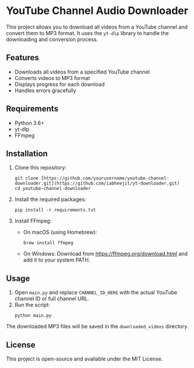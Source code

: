 # YouTube Channel Audio Downloader

This project allows you to download all videos from a YouTube channel and convert them to MP3 format. It uses the `yt-dlp` library to handle the downloading and conversion process.

## Features

- Downloads all videos from a specified YouTube channel
- Converts videos to MP3 format
- Displays progress for each download
- Handles errors gracefully

## Requirements

- Python 3.6+
- yt-dlp
- FFmpeg

## Installation

1. Clone this repository:
   ```
   git clone [https://github.com/yourusername/youtube-channel-downloader.git](https://github.com/iabheejit/yt-downloader.git)
   cd youtube-channel-downloader
   ```

2. Install the required packages:
   ```
   pip install -r requirements.txt
   ```

3. Install FFmpeg:
   - On macOS (using Homebrew):
     ```
     brew install ffmpeg
     ```
   - On Windows:
     Download from https://ffmpeg.org/download.html and add it to your system PATH.

## Usage

1. Open `main.py` and replace `CHANNEL_ID_HERE` with the actual YouTube channel ID or full channel URL.
2. Run the script:
   ```
   python main.py
   ```

The downloaded MP3 files will be saved in the `downloaded_videos` directory.

## License

This project is open-source and available under the MIT License.
